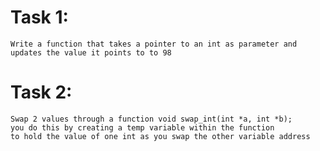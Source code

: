 # Task 1:
    Write a function that takes a pointer to an int as parameter and updates the value it points to to 98
# Task 2:
    Swap 2 values through a function void swap_int(int *a, int *b);
    you do this by creating a temp variable within the function
    to hold the value of one int as you swap the other variable address